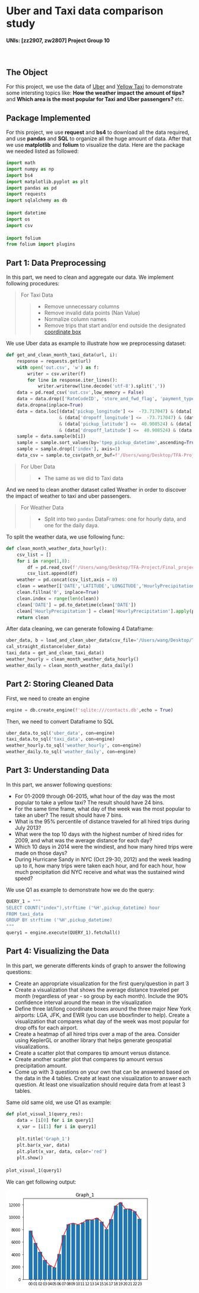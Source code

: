 # Uber and Taxi data comparison study
#### UNIs: [zz2907, zw2807]                       Project Group 10
<br>

## The Object
For this project, we use the data of [Uber](https://drive.google.com/file/d/1F7D82w1D5151GXCR6BTEk7mNQ_YnPNDk/view) and [Yellow Taxi](https://www1.nyc.gov/site/tlc/about/tlc-trip-record-data.page) to demonstrate some intersting topics like: **How the weather impact the amount of tips?** and **Which area is the most popular for Taxi and Uber passengers?** etc.

## Package Implemented
For this project, we use **request** and **bs4** to download all the data required, and use **pandas** and **SQL** to organize all the huge amount of data. After that we use **matplotlib** and **folium** to visualize the data. Here are the package we needed listed as followed:

```Python
import math
import numpy as np
import bs4
import matplotlib.pyplot as plt
import pandas as pd
import requests
import sqlalchemy as db

import datetime
import os
import csv

import folium
from folium import plugins
```
## Part 1: Data Preprocessing
In this part, we need to clean and aggregate our data. We implement following procedures:
> For Taxi Data
> > * Remove unnecessary columns
> > * Remove invalid data points (Nan Value)
> > * Normalize column names
> > * Remove trips that start and/or end outside the designated [coordinate box](http://bboxfinder.com/#40.560445,-74.242330,40.908524,-73.717047)

We use Uber data as example to illustrate how we preprocessing dataset:
```Python
def get_and_clean_month_taxi_data(url, i):
    response = requests.get(url)
    with open('out.csv', 'w') as f:
        writer = csv.writer(f)
        for line in response.iter_lines():
            writer.writerow(line.decode('utf-8').split(','))
    data = pd.read_csv('out.csv',low_memory = False)
    data = data.drop(['RateCodeID', 'store_and_fwd_flag', 'payment_type', 'improvement_surcharge', 'mta_tax', 'tolls_amount', 'total_amount'], axis=1)
    data.dropna(inplace=True)
    data = data.loc[(data['pickup_longitude'] <=  -73.717047) & (data['pickup_longitude'] >=  -74.242330)\
                    & (data['dropoff_longitude'] <=  -73.717047) & (data['dropoff_longitude'] >=  -74.242330)
                    & (data['pickup_latitude'] <=  40.908524) & (data['pickup_latitude'] >=  40.560445) \
                    & (data['dropoff_latitude'] <=  40.908524) & (data['dropoff_latitude'] >=  40.560445)]
    sample = data.sample(b[i])
    sample = sample.sort_values(by='tpep_pickup_datetime',ascending=True).reset_index()
    sample = sample.drop(['index'], axis=1)
    data_csv = sample.to_csv(path_or_buf=f'/Users/wang/Desktop/TFA-Project/Final_project/taxi/month_{i}.csv')
```
    
> For Uber Data
> > * The same as we did to Taxi data

And we need to clean another dataset called Weather in order to discover the impact of weather to taxi and uber passengers.
> For Weather Data
> > * Split into two `pandas` DataFrames: one for hourly data, and one for the daily daya.

To split the weather data, we use following func:
```Python
def clean_month_weather_data_hourly():
    csv_list = []
    for i in range(1,8):
        df = pd.read_csv(f'/Users/wang/Desktop/TFA-Project/Final_project/weather/{i}_weather.csv')
        csv_list.append(df)
    weather = pd.concat(csv_list,axis = 0)
    clean = weather[['DATE','LATITUDE','LONGITUDE','HourlyPrecipitation','HourlyPresentWeatherType','HourlyRelativeHumidity','HourlyVisibility','HourlyWindDirection','HourlyWindGustSpeed','HourlyWindSpeed','Sunrise','Sunset','HourlyDryBulbTemperature']]
    clean.fillna('0', inplace=True)
    clean.index = range(len(clean))
    clean['DATE'] = pd.to_datetime(clean['DATE'])
    clean['HourlyPrecipitation'] = clean['HourlyPrecipitation'].apply(pd.to_numeric, errors='coerce').fillna(0.0)
    return clean
   ```
After data cleaning, we can generate following 4 Dataframe:
```Python
uber_data, b = load_and_clean_uber_data(csv_file='/Users/wang/Desktop/TFA-Project/Final_project/TFA-Project 2/uber_rides_sample.csv')
cal_straight_distance(uber_data)
taxi_data = get_and_clean_taxi_data()
weather_hourly = clean_month_weather_data_hourly()
weather_daily = clean_month_weather_data_daily()
```

## Part 2: Storing Cleaned Data
First, we need to create an engine
```Python
engine = db.create_engine(f'sqlite:///contacts.db',echo = True)
```

Then, we need to convert Dataframe to SQL
```Python
uber_data.to_sql('uber_data', con=engine)
taxi_data.to_sql('taxi_data', con=engine)
weather_hourly.to_sql('weather_hourly', con=engine)
weather_daily.to_sql('weather_daily', con=engine)
```
## Part 3: Understanding Data
In this part, we answer following questions:
* For 01-2009 through 06-2015, what hour of the day was the most popular to take a yellow taxi? The result should have 24 bins.
* For the same time frame, what day of the week was the most popular to take an uber? The result should have 7 bins.
* What is the 95% percentile of distance traveled for all hired trips during July 2013?
* What were the top 10 days with the highest number of hired rides for 2009, and what was the average distance for each day?
* Which 10 days in 2014 were the windiest, and how many hired trips were made on those days?
* During Hurricane Sandy in NYC (Oct 29-30, 2012) and the week leading up to it, how many trips were taken each hour, and for each hour, how much precipitation did NYC receive and what was the sustained wind speed?

We use Q1 as example to demonstrate how we do the query:
```Python
QUERY_1 = """
SELECT COUNT("index"),strftime ('%H',pickup_datetime) hour
FROM taxi_data
GROUP BY strftime ('%H',pickup_datetime)
"""
query1 = engine.execute(QUERY_1).fetchall()
```

## Part 4: Visualizing the Data
In this part, we generate differents kinds of graph to answer the following questions:
* Create an appropriate visualization for the first query/question in part 3
* Create a visualization that shows the average distance traveled per month (regardless of year - so group by each month). Include the 90% confidence interval around the mean in the visualization
* Define three lat/long coordinate boxes around the three major New York airports: LGA, JFK, and EWR (you can use bboxfinder to help). Create a visualization that compares what day of the week was most popular for drop offs for each airport.
* Create a heatmap of all hired trips over a map of the area. Consider using KeplerGL or another library that helps generate geospatial visualizations.
* Create a scatter plot that compares tip amount versus distance.
* Create another scatter plot that compares tip amount versus precipitation amount.
* Come up with 3 questions on your own that can be answered based on the data in the 4 tables. Create at least one visualization to answer each question. At least one visualization should require data from at least 3 tables.

Same old same old, we use Q1 as example:
```Python
def plot_visual_1(query_res):
    data = [i[0] for i in query1]
    x_var = [i[1] for i in query1]

    plt.title('Graph_1')
    plt.bar(x_var, data)
    plt.plot(x_var, data, color='red')
    plt.show()
    
plot_visual_1(query1)
```
We can get following output:

![Output 1](https://github.com/Zenannn/Final-Poject-4501/blob/main/g1.png)
